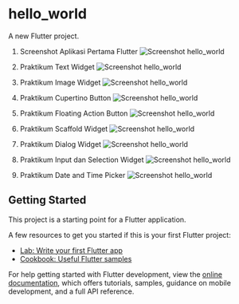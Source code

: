 # hello_world

A new Flutter project.
1. Screenshot Aplikasi Pertama Flutter
![Screenshot hello_world](images/01.png)

2. Praktikum Text Widget
![Screenshot hello_world](images/02.png)

3. Praktikum Image Widget
![Screenshot hello_world](images/03.png)

4. Praktikum Cupertino Button
![Screenshot hello_world](images/04.png)

5. Praktikum Floating Action Button
![Screenshot hello_world](images/05.png)

6. Praktikum Scaffold Widget
![Screenshot hello_world](images/06.png)

7. Praktikum Dialog Widget
![Screenshot hello_world](images/07.png)

8. Praktikum Input dan Selection Widget
![Screenshot hello_world](images/08.png)

9. Praktikum Date and Time Picker
![Screenshot hello_world](images/09.png)

## Getting Started

This project is a starting point for a Flutter application.

A few resources to get you started if this is your first Flutter project:

- [Lab: Write your first Flutter app](https://docs.flutter.dev/get-started/codelab)
- [Cookbook: Useful Flutter samples](https://docs.flutter.dev/cookbook)

For help getting started with Flutter development, view the
[online documentation](https://docs.flutter.dev/), which offers tutorials,
samples, guidance on mobile development, and a full API reference.
